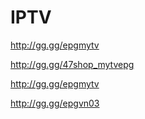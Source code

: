 # IPTV

http://gg.gg/epgmytv

http://gg.gg/47shop_mytvepg

http://gg.gg/epgmytv

http://gg.gg/epgvn03
